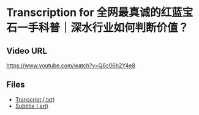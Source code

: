 # Transcription for 全网最真诚的红蓝宝石一手科普｜深水行业如何判断价值？
## Video URL
https://www.youtube.com/watch?v=Q6c06h2Y4e8
 
## Files
- [Transcript (.txt)](./transcript.txt)
- [Subtitle (.srt)](./transcript.srt)
